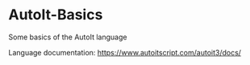 # AutoIt-Basics
Some basics of the AutoIt language

Language documentation: https://www.autoitscript.com/autoit3/docs/
